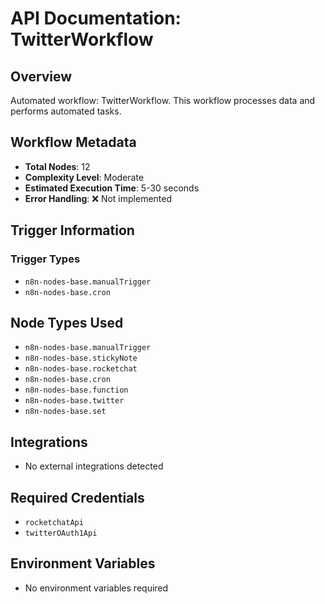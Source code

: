 # API Documentation: TwitterWorkflow

## Overview
Automated workflow: TwitterWorkflow. This workflow processes data and performs automated tasks.

## Workflow Metadata
- **Total Nodes**: 12
- **Complexity Level**: Moderate
- **Estimated Execution Time**: 5-30 seconds
- **Error Handling**: ❌ Not implemented

## Trigger Information
### Trigger Types
- `n8n-nodes-base.manualTrigger`
- `n8n-nodes-base.cron`

## Node Types Used
- `n8n-nodes-base.manualTrigger`
- `n8n-nodes-base.stickyNote`
- `n8n-nodes-base.rocketchat`
- `n8n-nodes-base.cron`
- `n8n-nodes-base.function`
- `n8n-nodes-base.twitter`
- `n8n-nodes-base.set`

## Integrations
- No external integrations detected

## Required Credentials
- `rocketchatApi`
- `twitterOAuth1Api`

## Environment Variables
- No environment variables required
